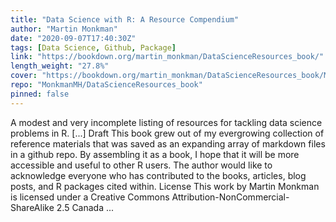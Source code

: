 ```yaml
---
title: "Data Science with R: A Resource Compendium"
author: "Martin Monkman"
date: "2020-09-07T17:40:30Z"
tags: [Data Science, Github, Package]
link: "https://bookdown.org/martin_monkman/DataScienceResources_book/"
length_weight: "27.8%"
cover: "https://bookdown.org/martin_monkman/DataScienceResources_book/Moralia_in_Job_MS_dragonslayer.jpg"
repo: "MonkmanMH/DataScienceResources_book"
pinned: false
---
```


A modest and very incomplete listing of resources for tackling data science problems in R. [...] Draft This book grew out of my evergrowing collection of reference materials that was saved as an expanding array of markdown files in a github repo. By assembling it as a book, I hope that it will be more accessible and useful to other R users. The author would like to acknowledge everyone who has contributed to the books, articles, blog posts, and R packages cited within. License This work by Martin Monkman is licensed under a Creative Commons Attribution-NonCommercial-ShareAlike 2.5 Canada ...

